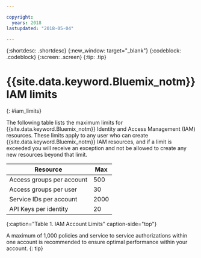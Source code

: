 ```yaml
---

copyright:
  years: 2018
lastupdated: "2018-05-04"

---
```



{:shortdesc: .shortdesc}
{:new_window: target="_blank"}
{:codeblock: .codeblock}
{:screen: .screen}
{:tip: .tip}

# {{site.data.keyword.Bluemix_notm}} IAM limits
{: #iam_limits}

The following table lists the maximum limits for {{site.data.keyword.Bluemix_notm}} Identity and Access Management (IAM) resources. These limits apply to any user who can create {{site.data.keyword.Bluemix_notm}} IAM resources, and if a limit is exceeded you will receive an exception and not be allowed to create any new resources beyond that limit.

| Resource | Max |
|----------|---------|
| Access groups per account | 500 |
| Access groups per user | 30 |
| Service IDs per account | 2000 |
| API Keys per identity | 20 |
{:caption="Table 1. IAM Account Limits" caption-side="top"}

A maximum of 1,000 policies and service to service authorizations within one account is recommended to ensure optimal performance within your account.
{: tip}
